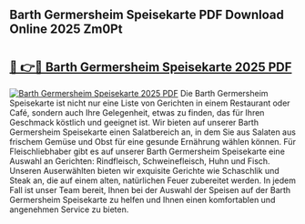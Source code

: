 ## Barth Germersheim Speisekarte PDF Download Online 2025 Zm0Pt

# <h2><a href="http://gcbmas.nevu.top/?p=Barth+Germersheim+Speisekarte">🔗 👉🔴 Barth Germersheim Speisekarte 2025 PDF</a></h2>

[![Barth Germersheim Speisekarte 2025 PDF](https://i.imgur.com/dBaPXMq.png)](http://gcbmas.nevu.top/?p=Barth+Germersheim+Speisekarte)
Die Barth Germersheim Speisekarte ist nicht nur eine Liste von Gerichten in einem Restaurant oder Café, sondern auch Ihre Gelegenheit, etwas zu finden, das für Ihren Geschmack köstlich und geeignet ist. Wir bieten auf unserer Barth Germersheim Speisekarte einen Salatbereich an, in dem Sie aus Salaten aus frischem Gemüse und Obst für eine gesunde Ernährung wählen können. Für Fleischliebhaber gibt es auf unserer Barth Germersheim Speisekarte eine Auswahl an Gerichten: Rindfleisch, Schweinefleisch, Huhn und Fisch. Unseren Auserwählten bieten wir exquisite Gerichte wie Schaschlik und Steak an, die auf einem alten, natürlichen Feuer zubereitet werden. In jedem Fall ist unser Team bereit, Ihnen bei der Auswahl der Speisen auf der Barth Germersheim Speisekarte zu helfen und Ihnen einen komfortablen und angenehmen Service zu bieten.
